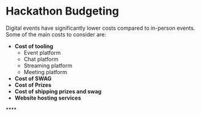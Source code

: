 # Hackathon Budgeting

Digital events have significantly lower costs compared to in-person events.  Some of the main costs to consider are: 

* **Cost of tooling**
  * Event platform 
  * Chat platform 
  * Streaming platform 
  * Meeting platform   
* **Cost of SWAG** 
* **Cost of Prizes** 
* **Cost of shipping prizes and swag**
* **Website hosting services** 

\*\*\*\*

